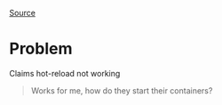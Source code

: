 [Source](https://forums.docker.com/t/no-live-updation-in-my-react-vite-project/145279)

# Problem 
Claims hot-reload not working
> Works for me, how do they start their containers?